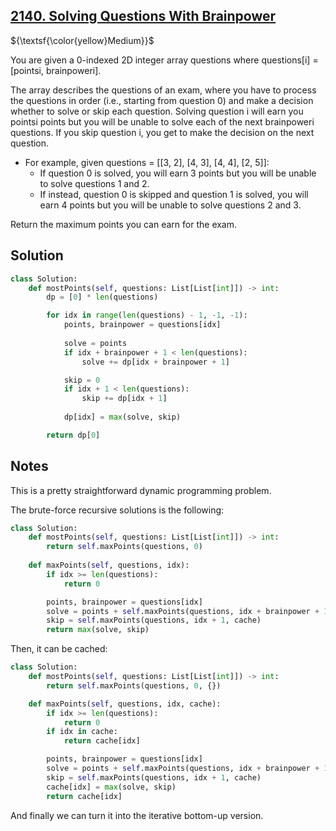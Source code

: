 ## [2140. Solving Questions With Brainpower](https://leetcode.com/problems/solving-questions-with-brainpower/)

${\textsf{\color{yellow}Medium}}$

You are given a 0-indexed 2D integer array questions where questions[i] = [pointsi, brainpoweri].

The array describes the questions of an exam, where you have to process the questions in order (i.e., starting from question 0) and make a decision whether to solve or skip each question. Solving question i will earn you pointsi points but you will be unable to solve each of the next brainpoweri questions. If you skip question i, you get to make the decision on the next question.

- For example, given questions = [[3, 2], [4, 3], [4, 4], [2, 5]]:
    - If question 0 is solved, you will earn 3 points but you will be unable to solve questions 1 and 2.
    - If instead, question 0 is skipped and question 1 is solved, you will earn 4 points but you will be unable to solve questions 2 and 3.

Return the maximum points you can earn for the exam.

## Solution
```python
class Solution:
    def mostPoints(self, questions: List[List[int]]) -> int:
        dp = [0] * len(questions)

        for idx in range(len(questions) - 1, -1, -1):
            points, brainpower = questions[idx]
            
            solve = points
            if idx + brainpower + 1 < len(questions):
                solve += dp[idx + brainpower + 1]

            skip = 0
            if idx + 1 < len(questions):
                skip += dp[idx + 1]
            
            dp[idx] = max(solve, skip)

        return dp[0]
```

## Notes
This is a pretty straightforward dynamic programming problem.

The brute-force recursive solutions is the following:
```python
class Solution:
    def mostPoints(self, questions: List[List[int]]) -> int:
        return self.maxPoints(questions, 0)
        
    def maxPoints(self, questions, idx):
        if idx >= len(questions):
            return 0

        points, brainpower = questions[idx]
        solve = points + self.maxPoints(questions, idx + brainpower + 1, cache)
        skip = self.maxPoints(questions, idx + 1, cache)
        return max(solve, skip)
```

Then, it can be cached:
```python
class Solution:
    def mostPoints(self, questions: List[List[int]]) -> int:
        return self.maxPoints(questions, 0, {})

    def maxPoints(self, questions, idx, cache):
        if idx >= len(questions):
            return 0
        if idx in cache:
            return cache[idx]

        points, brainpower = questions[idx]
        solve = points + self.maxPoints(questions, idx + brainpower + 1, cache)
        skip = self.maxPoints(questions, idx + 1, cache)
        cache[idx] = max(solve, skip)
        return cache[idx]
```

And finally we can turn it into the iterative bottom-up version.
